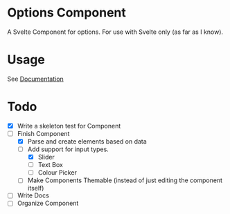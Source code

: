 # Options Component

A Svelte Component for options. For use with Svelte only (as far as I know).

# Usage

See [Documentation](docs.md)

# Todo

- [x] Write a skeleton test for Component
- [ ] Finish Component
  - [x] Parse and create elements based on data
  - [ ] Add support for input types.
    - [x] Slider
    - [ ] Text Box
    - [ ] Colour Picker
  - [ ] Make Components Themable (instead of just editing the component itself)
- [ ] Write Docs
- [ ] Organize Component
